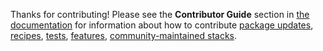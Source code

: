 <!-- markdownlint-disable MD041 -->

Thanks for contributing! Please see the
**Contributor Guide** section in [the documentation](https://jupyter-docker-stacks.readthedocs.io) for
information about how to contribute
[package updates](https://jupyter-docker-stacks.readthedocs.io/en/latest/contributing/packages.html),
[recipes](https://jupyter-docker-stacks.readthedocs.io/en/latest/contributing/recipes.html),
[tests](https://jupyter-docker-stacks.readthedocs.io/en/latest/contributing/tests.html),
[features](https://jupyter-docker-stacks.readthedocs.io/en/latest/contributing/features.html),
[community-maintained stacks](https://jupyter-docker-stacks.readthedocs.io/en/latest/contributing/stacks.html).
